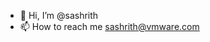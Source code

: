 - 👋 Hi, I’m @sashrith
- 📫 How to reach me sashrith@vmware.com

<!---
sashrith/sashrith is a ✨ special ✨ repository because its `README.md` (this file) appears on your GitHub profile.
You can click the Preview link to take a look at your changes.
--->
